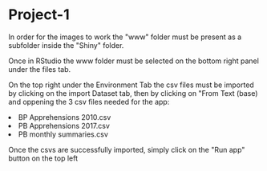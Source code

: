 # Project-1

In order for the images to work the "www" folder must be present as a subfolder inside the "Shiny" folder.

Once in RStudio the www folder must be selected on the bottom right panel under the files tab.

On the top right under the Environment Tab the csv files must be imported by clicking on the import Dataset tab, then by clicking on "From Text (base) and oppening the 3 csv files needed for the app:

   <li>
      BP Apprehensions 2010.csv
   </li>
   <li>
      PB Apprehensions 2017.csv
   </li>
   <li>
     PB monthly summaries.csv
   </li>
    

Once the csvs are successfully imported,
simply click on the "Run app" button on the top left 
